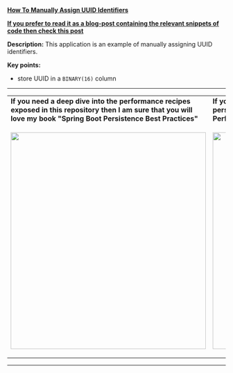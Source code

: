**[How To Manually Assign UUID Identifiers](https://github.com/AnghelLeonard/Hibernate-SpringBoot/tree/master/HibernateSpringBootAssignedUUID)**
 
<b><a href="https://persistencelayer.wixsite.com/springboot-hibernate/post/the-best-way-to-manually-assign-uuid-identifiers">If you prefer to read it as a blog-post containing the relevant snippets of code then check this post</a></b>
 
**Description:** This application is an example of manually assigning UUID identifiers.

**Key points:**
- store UUID in a `BINARY(16)` column
     
-----------------------------------------------------------------------------------------------------------------------    
<table>
     <tr><td><b>If you need a deep dive into the performance recipes exposed in this repository then I am sure that you will love my book "Spring Boot Persistence Best Practices"</b></td><td><b>If you need a hand of tips and illustrations of 100+ Java persistence performance issues then "Java Persistence Performance Illustrated Guide" is for you.</b></td></tr>
     <tr><td>
<a href="https://www.apress.com/us/book/9781484256251"><p align="left"><img src="https://github.com/AnghelLeonard/Hibernate-SpringBoot/blob/master/Spring%20Boot%20Persistence%20Best%20Practices.jpg" height="500" width="450"/></p></a>
</td><td>
<a href="https://leanpub.com/java-persistence-performance-illustrated-guide"><p align="right"><img src="https://github.com/AnghelLeonard/Hibernate-SpringBoot/blob/master/Java%20Persistence%20Performance%20Illustrated%20Guide.jpg" height="500" width="450"/></p></a>
</td></tr></table>

-----------------------------------------------------------------------------------------------------------------------    

